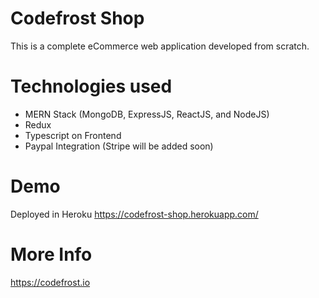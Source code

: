 # Codefrost Shop

This is a complete eCommerce web application developed from scratch.

# Technologies used
- MERN Stack (MongoDB, ExpressJS, ReactJS, and NodeJS)
- Redux
- Typescript on Frontend
- Paypal Integration (Stripe will be added soon)

# Demo
Deployed in Heroku
https://codefrost-shop.herokuapp.com/

# More Info
https://codefrost.io
